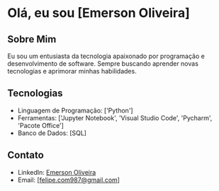 # Olá, eu sou [Emerson Oliveira]

## Sobre Mim
Eu sou um entusiasta da tecnologia apaixonado por programação e desenvolvimento de software. Sempre buscando aprender novas tecnologias e aprimorar minhas habilidades.

## Tecnologias
- Linguagem de Programação: ['Python']
- Ferramentas: ['Jupyter Notebook', 'Visual Studio Code', 'Pycharm', 'Pacote Office']
- Banco de Dados: [SQL]

## Contato
- LinkedIn: [Emerson Oliveira](www.linkedin.com/in/emerson-oliveira-6488ba27a)
- Email: [felipe.com987@gmail.com]
